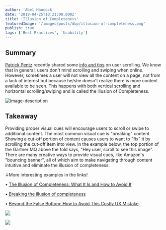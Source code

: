 ```yaml
---
author: 'Abel Hancock'
date: '2019-04-25T10:21:00.000Z'
title: 'Illusion of Completeness'
featuredImage: '/images/posts/dbp/illusion-of-completeness.png'
publish: true
tags: ['Best Practices', 'Usability']
---
```


## Summary

[Patrick Pentz](/web/guest/home/-/loop/people/_patrick.pentz) recently shared some [info and tips](https://loop.liferay.com/home/-/loop/feed/17173351) on user scrolling. We know that in general, users don't mind scrolling and swiping when online. However, sometimes a user will not view all the content on a page, not from a lack of interest but because he/she doesn't realize there is more content available to be seen. This happens with both vertical scrolling and horizontal scrolling/swiping and is called the Illusion of Completeness.

![image-description](/images/posts/dbp/1556212544290webupload_01590726.png)

## Takeaway

Providing proper visual cues will encourage users to scroll or swipe to additional content. The most common visual cue is "breaking" content. Showing a cut-off portion of content causes users to want to "fix" it by scrolling the cut-off item into view. In the example below, the top portion of the Gartner MQ above the fold says, "Hey user, scroll to see this image". There are many creative ways to provide visual cues, like Amazon's "bouncing banner", all of which aim to make navigating through content intuitive and eliminate the illusion of completeness.

↓More interesting examples in the links!

• [The Illusion of Completeness: What It Is and How to Avoid It](https://www.nngroup.com/articles/illusion-of-completeness/)

• [Breaking the illusion of completeness](https://webflow.com/blog/breaking-the-illusion-of-completeness)

• [Beyond the False Bottom: How to Avoid This Costly UX Mistake](https://conversionxl.com/blog/false-bottom/)

![](/images/posts/dbp/1556212544290webupload_01590726.png)

![](/images/posts/dbp/1556211146101webupload_01588434.gif)

